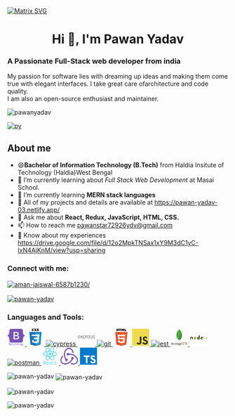 [![Matrix SVG](https://raw.githubusercontent.com/rodrigograca31/rodrigograca31/master/matrix.svg)](https://www.youtube.com/watch?v=SDkAGkd4NLc) 
<h1 align="center">Hi 👋, I'm Pawan Yadav</h1>
<!-- <h3 align="center">A passionate Full Stack Web developer</h3> -->

<h3>A Passionate Full-Stack web developer from india</h3>
<p>My passion for software lies with dreaming up ideas and making them come true with elegant interfaces. I take great care ofarchitecture and code quality.<br>
I am also an open-source enthusiast and maintainer.</p>

<p align="left"> <img src="https://komarev.com/ghpvc/?username=starydv7&label=Profile%20views&color=0e75b6&style=flat" alt="pawanyadav" /> </p>
<p align="left"> <a href="https://github.com/ryo-ma/github-profile-trophy"><img src="https://github-profile-trophy.vercel.app/?username=starydv7" alt="py" /></a> </p>



## About me
- 😄<b>Bachelor of Information Technology (B.Tech)</b> from Haldia Insitute of     Technology (Haldia)West Bengal
- 🌱 I’m currently learning about <i>Full Stack Web Development</i> at Masai School.
- 🌱 I’m currently learning <b>MERN stack languages</b>
- 🤔 All of my projects and details are available at https://pawan-yadav-03.netlify.app/
- 💬 Ask me about <b> React, Redux, JavaScript, HTML, CSS.</b>
- 📫 How to reach me pawanstar72926ydv@gmail.com
- 📄 Know about my experiences https://drive.google.com/file/d/12o2MpkTNSax1xY9M3dC1yC-IxN4AjKnM/view?usp=sharing



<h3 align="left">Connect with me:</h3>
<p align="left">
<a href="https://www.linkedin.com/in/pawanstarydv7/" target="blank"><img align="center" src="https://raw.githubusercontent.com/rahuldkjain/github-profile-readme-generator/master/src/images/icons/Social/linked-in-alt.svg" alt="aman-jaiswal-6587b1230/" height="30" width="40" /></a>

<a href="https://www.instagram.com/starydv7/" target="blank"><img align="center" src="https://raw.githubusercontent.com/rahuldkjain/github-profile-readme-generator/master/src/images/icons/Social/instagram.svg" alt="pawan-yadav" height="30" width="40" /></a>

</p>

<h3 align="left">Languages and Tools:</h3>
<p align="left"> <a href="https://getbootstrap.com" target="_blank" rel="noreferrer"> <img src="https://raw.githubusercontent.com/devicons/devicon/master/icons/bootstrap/bootstrap-plain-wordmark.svg" alt="bootstrap" width="40" height="40"/> </a> <a href="https://www.w3schools.com/css/" target="_blank" rel="noreferrer"> <img src="https://raw.githubusercontent.com/devicons/devicon/master/icons/css3/css3-original-wordmark.svg" alt="css3" width="40" height="40"/> </a> <a href="https://www.cypress.io" target="_blank" rel="noreferrer"> <img src="https://raw.githubusercontent.com/simple-icons/simple-icons/6e46ec1fc23b60c8fd0d2f2ff46db82e16dbd75f/icons/cypress.svg" alt="cypress" width="40" height="40"/> </a> <a href="https://expressjs.com" target="_blank" rel="noreferrer"> <img src="https://raw.githubusercontent.com/devicons/devicon/master/icons/express/express-original-wordmark.svg" alt="express" width="40" height="40"/> </a> <a href="https://git-scm.com/" target="_blank" rel="noreferrer"> <img src="https://www.vectorlogo.zone/logos/git-scm/git-scm-icon.svg" alt="git" width="40" height="40"/> </a> <a href="https://www.w3.org/html/" target="_blank" rel="noreferrer"> <img src="https://raw.githubusercontent.com/devicons/devicon/master/icons/html5/html5-original-wordmark.svg" alt="html5" width="40" height="40"/> </a> <a href="https://developer.mozilla.org/en-US/docs/Web/JavaScript" target="_blank" rel="noreferrer"> <img src="https://raw.githubusercontent.com/devicons/devicon/master/icons/javascript/javascript-original.svg" alt="javascript" width="40" height="40"/> </a> <a href="https://jestjs.io" target="_blank" rel="noreferrer"> <img src="https://www.vectorlogo.zone/logos/jestjsio/jestjsio-icon.svg" alt="jest" width="40" height="40"/> </a> <a href="https://www.mongodb.com/" target="_blank" rel="noreferrer"> <img src="https://raw.githubusercontent.com/devicons/devicon/master/icons/mongodb/mongodb-original-wordmark.svg" alt="mongodb" width="40" height="40"/> </a> <a href="https://nodejs.org" target="_blank" rel="noreferrer"> <img src="https://raw.githubusercontent.com/devicons/devicon/master/icons/nodejs/nodejs-original-wordmark.svg" alt="nodejs" width="40" height="40"/> </a> <a href="https://postman.com" target="_blank" rel="noreferrer"> <img src="https://www.vectorlogo.zone/logos/getpostman/getpostman-icon.svg" alt="postman" width="40" height="40"/> </a> <a href="https://reactjs.org/" target="_blank" rel="noreferrer"> <img src="https://raw.githubusercontent.com/devicons/devicon/master/icons/react/react-original-wordmark.svg" alt="react" width="40" height="40"/> </a> <a href="https://redux.js.org" target="_blank" rel="noreferrer"> <img src="https://raw.githubusercontent.com/devicons/devicon/master/icons/redux/redux-original.svg" alt="redux" width="40" height="40"/> </a> <a href="https://www.typescriptlang.org/" target="_blank" rel="noreferrer"> <img src="https://raw.githubusercontent.com/devicons/devicon/master/icons/typescript/typescript-original.svg" alt="typescript" width="40" height="40"/> </a> </p>

<p><img align="left" src="https://github-readme-stats.vercel.app/api/top-langs?username=starydv7&show_icons=true&locale=en&layout=compact" alt="pawan-yadav" /></p>

<p>&nbsp;<img align="center" src="https://github-readme-stats.vercel.app/api?username=starydv7&show_icons=true&locale=en" alt="pawan-yadav" /></p>

<p><img align="center" src="https://github-readme-streak-stats.herokuapp.com/?user=starydv7&" alt="pawan-yadav" /></p>
<div align="left">
<img alt="pawan-yadav" src="https://activity-graph.herokuapp.com/graph?username=starydv7&bg_color=050f2c&color=FFFF&line=5BCDEC&point=FFFFFF&border=true" />
  </div>

